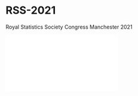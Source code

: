 # RSS-2021
Royal Statistics Society Congress Manchester 2021

![mc2011_poster_beamer](mc2011_poster_beamer.pdf)
